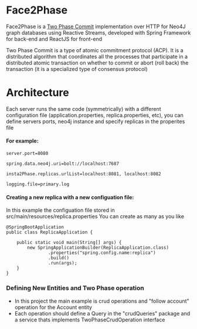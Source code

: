 # Face2Phase
Face2Phase is a <a href="https://en.wikipedia.org/wiki/Two-phase_commit_protocol">Two Phase Commit</a> implementation over HTTP for Neo4J graph databases using Reactive Streams, developed with Spring Framework for back-end and ReactJS for front-end

Two Phase Commit is a type of atomic commitment protocol (ACP). It is a distributed algorithm that coordinates all the processes that participate in a distributed atomic transaction on whether to commit or abort (roll back) the transaction (it is a specialized type of consensus protocol)

# Architecture
Each server runs the same code (symmetrically) with a different configuration file (application.properties, replica.properties, etc),
you can define servers ports, neo4j instance and specify replicas in the properites file

#### For example:  
```
server.port=8080

spring.data.neo4j.uri=bolt://localhost:7687

insta2Phase.replicas.urlList=localhost:8081, localhost:8082

logging.file=primary.log

```
#### Creating a new replica with a new configuation file:
In this example the configuation file stored in src/main/resources/replica.properties
You can create as many as you like
```
@SpringBootApplication
public class ReplicaApplication {

    public static void main(String[] args) {
        new SpringApplicationBuilder(ReplicaApplication.class)
                .properties("spring.config.name:replica")
                .build()
                .run(args);
    }
}
```

### Defining New Entities and Two Phase operation
* In this project the main example is crud operations and "follow account" operation for the Account entity
* Each operation should define a Query in the "crudQueries" package and a service thats implements TwoPhaseCrudOperation<R extends Query> interface
